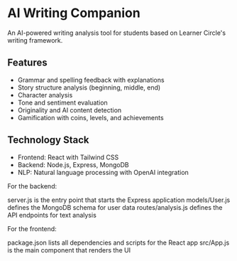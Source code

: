 # AI Writing Companion

An AI-powered writing analysis tool for students based on Learner Circle's writing framework.

## Features
- Grammar and spelling feedback with explanations
- Story structure analysis (beginning, middle, end)
- Character analysis
- Tone and sentiment evaluation
- Originality and AI content detection
- Gamification with coins, levels, and achievements

## Technology Stack
- Frontend: React with Tailwind CSS
- Backend: Node.js, Express, MongoDB
- NLP: Natural language processing with OpenAI integration


For the backend:

server.js is the entry point that starts the Express application
models/User.js defines the MongoDB schema for user data
routes/analysis.js defines the API endpoints for text analysis


For the frontend:

package.json lists all dependencies and scripts for the React app
src/App.js is the main component that renders the UI
